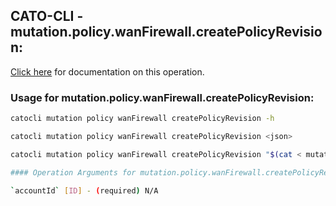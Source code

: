
## CATO-CLI - mutation.policy.wanFirewall.createPolicyRevision:
[Click here](https://api.catonetworks.com/documentation/#mutation-mutation.policy.wanFirewall.createPolicyRevision) for documentation on this operation.

### Usage for mutation.policy.wanFirewall.createPolicyRevision:

```bash
catocli mutation policy wanFirewall createPolicyRevision -h

catocli mutation policy wanFirewall createPolicyRevision <json>

catocli mutation policy wanFirewall createPolicyRevision "$(cat < mutation.policy.wanFirewall.createPolicyRevision.json)"

#### Operation Arguments for mutation.policy.wanFirewall.createPolicyRevision ####

`accountId` [ID] - (required) N/A    
